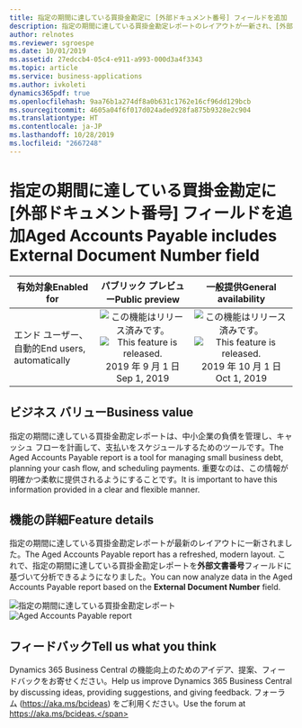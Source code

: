 ```yaml
---
title: 指定の期間に達している買掛金勘定に [外部ドキュメント番号] フィールドを追加
description: 指定の期間に達している買掛金勘定レポートのレイアウトが一新され、[外部ドキュメント番号] フィールドが追加されました
author: relnotes
ms.reviewer: sgroespe
ms.date: 10/01/2019
ms.assetid: 27edccb4-05c4-e911-a993-000d3a4f3343
ms.topic: article
ms.service: business-applications
ms.author: ivkoleti
dynamics365pdf: true
ms.openlocfilehash: 9aa76b1a274df8a0b631c1762e16cf96dd129bcb
ms.sourcegitcommit: 4605a04f6f017d024aded928fa875b9328e2c904
ms.translationtype: HT
ms.contentlocale: ja-JP
ms.lasthandoff: 10/28/2019
ms.locfileid: "2667248"
---
```

# <a name="aged-accounts-payable-includes-external-document-number-field"></a><span data-ttu-id="4bc4b-103">指定の期間に達している買掛金勘定に [外部ドキュメント番号] フィールドを追加</span><span class="sxs-lookup"><span data-stu-id="4bc4b-103">Aged Accounts Payable includes External Document Number field</span></span>


| <span data-ttu-id="4bc4b-104">有効対象</span><span class="sxs-lookup"><span data-stu-id="4bc4b-104">Enabled for</span></span>    |  <span data-ttu-id="4bc4b-105">パブリック プレビュー</span><span class="sxs-lookup"><span data-stu-id="4bc4b-105">Public preview</span></span> | <span data-ttu-id="4bc4b-106">一般提供</span><span class="sxs-lookup"><span data-stu-id="4bc4b-106">General availability</span></span> | 
| ---------- | :----------: |:----------: |
|<span data-ttu-id="4bc4b-107">エンド ユーザー、自動的</span><span class="sxs-lookup"><span data-stu-id="4bc4b-107">End users, automatically</span></span>|<span data-ttu-id="4bc4b-108">![この機能はリリース済みです。](/dynamics365-release-plan/media/green-checkmark.png "この機能はリリース済みです。")</span><span class="sxs-lookup"><span data-stu-id="4bc4b-108">![This feature is released.](/dynamics365-release-plan/media/green-checkmark.png "This feature is released.")</span></span> <span data-ttu-id="4bc4b-109">2019 年 9 月 1 日</span><span class="sxs-lookup"><span data-stu-id="4bc4b-109">Sep 1, 2019</span></span>| <span data-ttu-id="4bc4b-110">![この機能はリリース済みです。](/dynamics365-release-plan/media/green-checkmark.png "この機能はリリース済みです。")</span><span class="sxs-lookup"><span data-stu-id="4bc4b-110">![This feature is released.](/dynamics365-release-plan/media/green-checkmark.png "This feature is released.")</span></span> <span data-ttu-id="4bc4b-111">2019 年 10 月 1 日</span><span class="sxs-lookup"><span data-stu-id="4bc4b-111">Oct 1, 2019</span></span>|


## <a name="business-value"></a><span data-ttu-id="4bc4b-112">ビジネス バリュー</span><span class="sxs-lookup"><span data-stu-id="4bc4b-112">Business value</span></span>
<!-- bv start -->
<span data-ttu-id="4bc4b-113">指定の期間に達している買掛金勘定レポートは、中小企業の負債を管理し、キャッシュ フローを計画して、支払いをスケジュールするためのツールです。</span><span class="sxs-lookup"><span data-stu-id="4bc4b-113">The Aged Accounts Payable report is a tool for managing small business debt, planning your cash flow, and scheduling payments.</span></span> <span data-ttu-id="4bc4b-114">重要なのは、この情報が明確かつ柔軟に提供されるようにすることです。</span><span class="sxs-lookup"><span data-stu-id="4bc4b-114">It is important to have this information provided in a clear and flexible manner.</span></span>
<!-- bv end -->



## <a name="feature-details"></a><span data-ttu-id="4bc4b-115">機能の詳細</span><span class="sxs-lookup"><span data-stu-id="4bc4b-115">Feature details</span></span>
<!--feature detail start -->
<span data-ttu-id="4bc4b-116">指定の期間に達している買掛金勘定レポートが最新のレイアウトに一新されました。</span><span class="sxs-lookup"><span data-stu-id="4bc4b-116">The Aged Accounts Payable report has a refreshed, modern layout.</span></span> <span data-ttu-id="4bc4b-117">これで、指定の期間に達している買掛金勘定レポートを**外部文書番号**フィールドに基づいて分析できるようになりました。</span><span class="sxs-lookup"><span data-stu-id="4bc4b-117">You can now analyze data in the Aged Accounts Payable report based on the **External Document Number** field.</span></span>
<!--feature detail end -->

<span data-ttu-id="4bc4b-118">![指定の期間に達している買掛金勘定レポート](media/aged-account-payable.png "指定の期間に達している買掛金勘定レポート")</span><span class="sxs-lookup"><span data-stu-id="4bc4b-118">![Aged Accounts Payable report](media/aged-account-payable.png "Aged Accounts Payable report")</span></span>
<!-- Picture 1 -->





## <a name="tell-us-what-you-think"></a><span data-ttu-id="4bc4b-119">フィードバック</span><span class="sxs-lookup"><span data-stu-id="4bc4b-119">Tell us what you think</span></span>
<span data-ttu-id="4bc4b-120">Dynamics 365 Business Central の機能向上のためのアイデア、提案、フィードバックをお寄せください。</span><span class="sxs-lookup"><span data-stu-id="4bc4b-120">Help us improve Dynamics 365 Business Central by discussing ideas, providing suggestions, and giving feedback.</span></span> <span data-ttu-id="4bc4b-121">フォーラム (https://aka.ms/bcideas) をご利用ください。</span><span class="sxs-lookup"><span data-stu-id="4bc4b-121">Use the forum at https://aka.ms/bcideas.</span></span>



